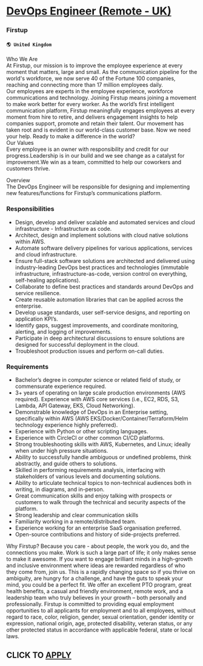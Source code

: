 # [DevOps Engineer (Remote - UK)](https://www.remotewlb.com/apply/devops-engineer-remote-uk)  
### Firstup  
#### `🌎 United Kingdom`  
Who We Are  
At Firstup, our mission is to improve the employee experience at every moment that matters, large and small. As the communication pipeline for the world's workforce, we now serve 40 of the Fortune 100 companies, reaching and connecting more than 17 million employees daily.  
Our employees are experts in the employee experience, workforce communications and technology. Joining Firstup means joining a movement to make work better for every worker. As the world’s first intelligent communication platform, Firstup meaningfully engages employees at every moment from hire to retire, and delivers engagement insights to help companies support, promote and retain their talent. Our movement has taken root and is evident in our world-class customer base. Now we need your help. Ready to make a difference in the world?  
Our Values  
Every employee is an owner with responsibility and credit for our progress.Leadership is in our build and we see change as a catalyst for improvement.We win as a team, committed to help our coworkers and customers thrive.  
  
Overview  
The DevOps Engineer will be responsible for designing and implementing new features/functions for Firstup’s communications platform.

### Responsibilities

  * Design, develop and deliver scalable and automated services and cloud infrastructure - Infrastructure as code.
  * Architect, design and implement solutions with cloud native solutions within AWS.
  * Automate software delivery pipelines for various applications, services and cloud infrastructure.
  * Ensure full-stack software solutions are architected and delivered using industry-leading DevOps best practices and technologies (immutable infrastructure, infrastructure-as-code, version control on everything, self-healing applications).
  * Collaborate to define best practices and standards around DevOps and service resilience.
  * Create reusable automation libraries that can be applied across the enterprise.
  * Develop usage standards, user self-service designs, and reporting on application KPI’s.
  * Identify gaps, suggest improvements, and coordinate monitoring, alerting, and logging of improvements.
  * Participate in deep architectural discussions to ensure solutions are designed for successful deployment in the cloud.
  * Troubleshoot production issues and perform on-call duties.
  

### Requirements

  * Bachelor’s degree in computer science or related field of study, or commensurate experience required.
  * 3+ years of operating on large scale production environments (AWS required). Experience with AWS core services (i.e., EC2, RDS, S3, Lambda, API Gateway, EKS, Cloud Networking).
  * Demonstrable knowledge of DevOps in an Enterprise setting, specifically within AWS (AWS EKS/Docker/Container/Terraform/Helm technology experience highly preferred).
  * Experience with Python or other scripting languages.
  * Experience with CircleCI or other common CI/CD platforms. 
  * Strong troubleshooting skills with AWS, Kubernetes, and Linux; ideally when under high pressure situations.
  * Ability to successfully handle ambiguous or undefined problems, think abstractly, and guide others to solutions.
  * Skilled in performing requirements analysis, interfacing with stakeholders of various levels and documenting solutions.
  * Ability to articulate technical topics to non-technical audiences both in writing, in diagrams, and in-person.
  * Great communication skills and enjoy talking with prospects or customers to walk through the technical and security aspects of the platform.
  * Strong leadership and clear communication skills
  * Familiarity working in a remote/distributed team.
  * Experience working for an enterprise SaaS organisation preferred.
  * Open-source contributions and history of side-projects preferred.
  

Why Firstup? Because you care - about people, the work you do, and the connections you make. Work is such a large part of life; it only makes sense to make it awesome. If you want to engage brilliant minds in a high-growth and inclusive environment where ideas are rewarded regardless of who they come from, join us. This is a rapidly changing space so if you thrive on ambiguity, are hungry for a challenge, and have the guts to speak your mind, you could be a perfect fit. We offer an excellent PTO program, great health benefits, a casual and friendly environment, remote work, and a leadership team who truly believes in your growth – both personally and professionally. Firstup is committed to providing equal employment opportunities to all applicants for employment and to all employees, without regard to race, color, religion, gender, sexual orientation, gender identity or expression, national origin, age, protected disability, veteran status, or any other protected status in accordance
with applicable federal, state or local laws.  
  
  
## CLICK TO [APPLY](https://www.remotewlb.com/apply/devops-engineer-remote-uk)

